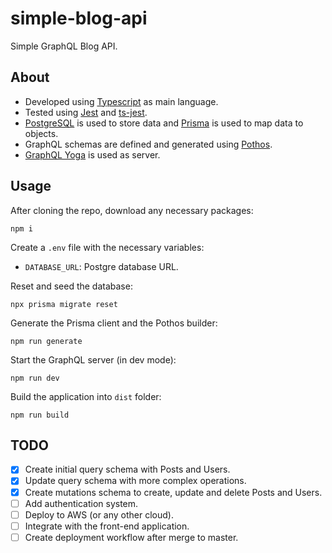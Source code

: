# simple-blog-api

Simple GraphQL Blog API.

## About

- Developed using [Typescript](https://www.typescriptlang.org/) as main language.
- Tested using [Jest](https://jestjs.io/pt-BR/) and [ts-jest](https://www.npmjs.com/package/ts-jest).
- [PostgreSQL](https://www.postgresql.org/) is used to store data and [Prisma](https://www.prisma.io/) is used to map data to objects.
- GraphQL schemas are defined and generated using [Pothos](https://pothos-graphql.dev/).
- [GraphQL Yoga](https://www.the-guild.dev/graphql/yoga-server) is used as server.

## Usage

After cloning the repo, download any necessary packages:

```shell
npm i
```

Create a `.env` file with the necessary variables:

- `DATABASE_URL`: Postgre database URL.

Reset and seed the database:

```shell
npx prisma migrate reset
```

Generate the Prisma client and the Pothos builder:

```shell
npm run generate
```

Start the GraphQL server (in dev mode):

```shell
npm run dev
```

Build the application into `dist` folder:

```shell
npm run build
```

## TODO

- [x] Create initial query schema with Posts and Users.
- [x] Update query schema with more complex operations.
- [x] Create mutations schema to create, update and delete Posts and Users.
- [ ] Add authentication system.
- [ ] Deploy to AWS (or any other cloud).
- [ ] Integrate with the front-end application.
- [ ] Create deployment workflow after merge to master.
